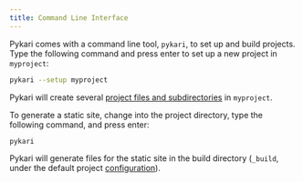 ```yaml
---
title: Command Line Interface
---
```


Pykari comes with a command line tool, `pykari`, to set up and build projects. Type the following command and press enter to set up a new project in `myproject`:

```bash
pykari --setup myproject
```

Pykari will create several [project files and subdirectories](organization.html) in `myproject`.

To generate a static site, change into the project directory, type the following command, and press enter:

```bash
pykari
```

Pykari will generate files for the static site in the build directory (`_build`, under the default project [configuration](configuration.html)).
